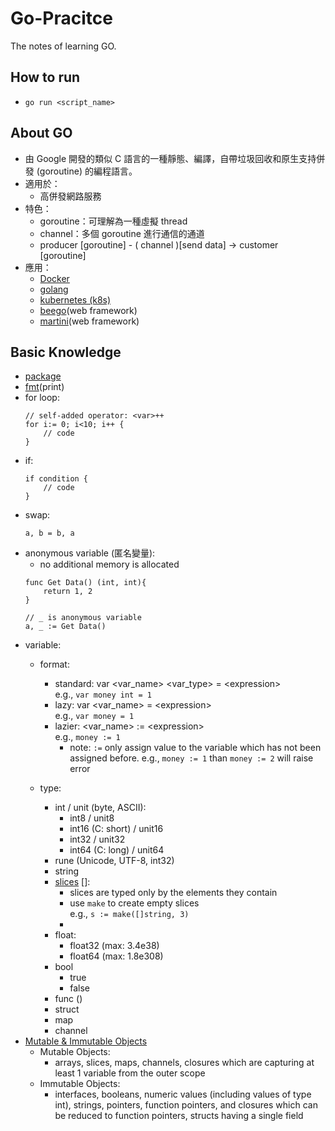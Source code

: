# Go-Pracitce
The notes of learning GO.

## How to run
- `go run <script_name>`

## About GO
- 由 Google 開發的類似 C 語言的一種靜態、編譯，自帶垃圾回收和原生支持併發 (goroutine) 的編程語言。
- 適用於：
    - 高併發網路服務
- 特色：
    - goroutine：可理解為一種虛擬 thread
    - channel：多個 goroutine 進行通信的通道
    - producer [goroutine] - ( channel )[send data] -> customer [goroutine]
- 應用：
    - [Docker](https://github.com/docker)
    - [golang](https://github.com/golang/go) 
    - [kubernetes (k8s)](https://github.com/kubernetes/kubernetes)
    - [beego](https://github.com/astaxie/beego)(web framework)
    - [martini](https://github.com/go-martini/martini)(web framework)

## Basic Knowledge
- [package](https://golang.org/search?q=Package#Global_pkg/cmd/cgo)
- [fmt](https://golang.org/pkg/fmt/)(print) 
- for loop:
    ```
    // self-added operator: <var>++
    for i:= 0; i<10; i++ {
        // code
    }
    ```
- if:
    ```
    if condition {
        // code
    }
    ``` 
- swap:
    ```
    a, b = b, a
    ```
- anonymous variable (匿名變量):
    - no additional memory is allocated  
    ```
    func Get Data() (int, int){
        return 1, 2
    }

    // _ is anonymous variable
    a, _ := Get Data()
    ```
- variable:
    - format:
        - standard: var <var_name> <var_type> = \<expression\>  
            e.g., ```var money int = 1```
        - lazy: var <var_name> = \<expression\>  
            e.g., ```var money = 1```
        - lazier: <var_name> := \<expression\>  
            e.g., ```money := 1```
            - note: ```:=``` only assign value to the variable which has not been assigned before.
                e.g., ```money := 1``` than ```money := 2``` will raise error

    - type: 
        - int / unit (byte, ASCII):
            - int8 / unit8
            - int16 (C: short) / unit16
            - int32 / unit32
            - int64 (C: long) / unit64
        - rune (Unicode, UTF-8, int32)
        - string
        - [slices](https://gobyexample.com/slices) []:
            - slices are typed only by the elements they contain
            - use ```make``` to create empty slices   
                e.g., ```s := make([]string, 3)```
            - 
        - float:
            - float32 (max: 3.4e38)
            - float64 (max: 1.8e308) 
        - bool
            - true
            - false
        - func ()
        - struct
        - map
        - channel
- [Mutable & Immutable Objects](https://stackoverflow.com/questions/8018081/which-types-are-mutable-and-immutable-in-the-google-go-language)
    - Mutable Objects:
        - arrays, slices, maps, channels, closures which are capturing at least 1 variable from the outer scope
    - Immutable Objects: 
        - interfaces, booleans, numeric values (including values of type int), strings, pointers, function pointers, and closures which can be reduced to function pointers, structs having a single field
